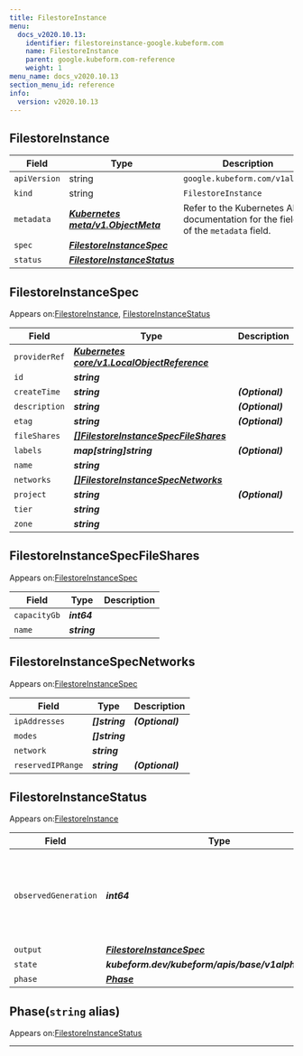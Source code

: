 ```yaml
---
title: FilestoreInstance
menu:
  docs_v2020.10.13:
    identifier: filestoreinstance-google.kubeform.com
    name: FilestoreInstance
    parent: google.kubeform.com-reference
    weight: 1
menu_name: docs_v2020.10.13
section_menu_id: reference
info:
  version: v2020.10.13
---
```


## FilestoreInstance
| Field | Type | Description |
| ------ | ----- | ----------- |
| `apiVersion` | string | `google.kubeform.com/v1alpha1` |
|    `kind` | string | `FilestoreInstance` |
| `metadata` | ***[Kubernetes meta/v1.ObjectMeta](https://kubernetes.io/docs/reference/generated/kubernetes-api/v1.13/#objectmeta-v1-meta)***|Refer to the Kubernetes API documentation for the fields of the `metadata` field.|
| `spec` | ***[FilestoreInstanceSpec](#filestoreinstancespec)***||
| `status` | ***[FilestoreInstanceStatus](#filestoreinstancestatus)***||
## FilestoreInstanceSpec

Appears on:[FilestoreInstance](#filestoreinstance), [FilestoreInstanceStatus](#filestoreinstancestatus)

| Field | Type | Description |
| ------ | ----- | ----------- |
| `providerRef` | ***[Kubernetes core/v1.LocalObjectReference](https://kubernetes.io/docs/reference/generated/kubernetes-api/v1.13/#localobjectreference-v1-core)***||
| `id` | ***string***||
| `createTime` | ***string***| ***(Optional)*** |
| `description` | ***string***| ***(Optional)*** |
| `etag` | ***string***| ***(Optional)*** |
| `fileShares` | ***[[]FilestoreInstanceSpecFileShares](#filestoreinstancespecfileshares)***||
| `labels` | ***map[string]string***| ***(Optional)*** |
| `name` | ***string***||
| `networks` | ***[[]FilestoreInstanceSpecNetworks](#filestoreinstancespecnetworks)***||
| `project` | ***string***| ***(Optional)*** |
| `tier` | ***string***||
| `zone` | ***string***||
## FilestoreInstanceSpecFileShares

Appears on:[FilestoreInstanceSpec](#filestoreinstancespec)

| Field | Type | Description |
| ------ | ----- | ----------- |
| `capacityGb` | ***int64***||
| `name` | ***string***||
## FilestoreInstanceSpecNetworks

Appears on:[FilestoreInstanceSpec](#filestoreinstancespec)

| Field | Type | Description |
| ------ | ----- | ----------- |
| `ipAddresses` | ***[]string***| ***(Optional)*** |
| `modes` | ***[]string***||
| `network` | ***string***||
| `reservedIPRange` | ***string***| ***(Optional)*** |
## FilestoreInstanceStatus

Appears on:[FilestoreInstance](#filestoreinstance)

| Field | Type | Description |
| ------ | ----- | ----------- |
| `observedGeneration` | ***int64***| ***(Optional)*** Resource generation, which is updated on mutation by the API Server.|
| `output` | ***[FilestoreInstanceSpec](#filestoreinstancespec)***| ***(Optional)*** |
| `state` | ***kubeform.dev/kubeform/apis/base/v1alpha1.State***| ***(Optional)*** |
| `phase` | ***[Phase](#phase)***| ***(Optional)*** |
## Phase(`string` alias)

Appears on:[FilestoreInstanceStatus](#filestoreinstancestatus)

---
